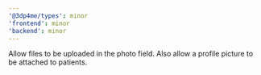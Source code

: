 ```yaml
---
'@3dp4me/types': minor
'frontend': minor
'backend': minor
---
```


Allow files to be uploaded in the photo field. Also allow a profile picture to be attached to patients.
